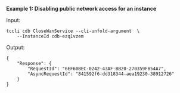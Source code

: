 **Example 1: Disabling public network access for an instance**



Input: 

```
tccli cdb CloseWanService --cli-unfold-argument  \
    --InstanceId cdb-ezq1vzem
```

Output: 
```
{
    "Response": {
        "RequestId": "6EF60BEC-0242-43AF-BB20-270359FB54A7",
        "AsyncRequestId": "841592f6-dd318344-aea19230-38912726"
    }
}
```

